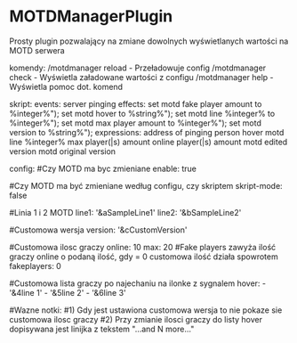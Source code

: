 # MOTDManagerPlugin
Prosty plugin pozwalający na zmiane dowolnych wyświetlanych wartości na MOTD serwera

komendy:
/motdmanager reload - Przeładowuje config
/motdmanager check - Wyświetla załadowane wartości z configu
/motdmanager help - Wyświetla pomoc dot. komend

skript:
	events:
		server pinging
	effects:
		set motd fake player amount to %integer%");
		set motd hover to %string%");
		set motd line %integer% to %integer%");
		set motd max player amount to %integer%");
		set motd version to %string%");
	expressions:
		address of pinging person
		hover
		motd line %integer%
		max player(|s) amount
		online player(|s) amount
		motd edited version
		motd original version

config:
#Czy MOTD ma byc zmieniane
enable: true

#Czy MOTD ma być zmieniane według configu, czy skriptem
skript-mode: false

#Linia 1 i 2 MOTD
line1: '&aSampleLine1'
line2: '&bSampleLine2'

#Customowa wersja
version: '&cCustomVersion'

#Customowa ilosc graczy
online: 10
max: 20
#Fake players zawyża ilość graczy online o podaną ilość, gdy = 0 customowa ilość działa spowrotem
fakeplayers: 0

#Customowa lista graczy po najechaniu na ilonke z sygnalem
hover:
	- '&4line 1'
	- '&5line 2'
	- '&6line 3'

#Wazne notki:
#1) Gdy jest ustawiona customowa wersja to nie pokaze sie customowa ilosc graczy
#2) Przy zmianie ilosci graczy do listy hover dopisywana jest linijka z tekstem "...and N more..."
